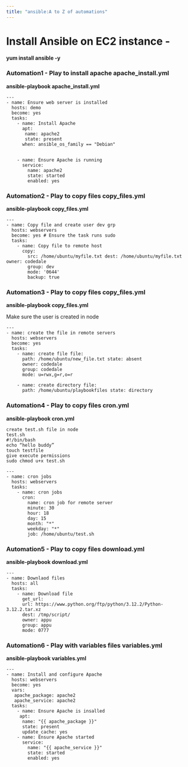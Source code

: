 ```yaml
---
title: "ansible:A to Z of automations"
---
```

# Install Ansible on EC2 instance - 
**yum install ansible -y**

### Automation1 - Play to install apache apache_install.yml 

**ansible-playbook apache_install.yml**

```
---
- name: Ensure web server is installed 
  hosts: demo
  become: yes 
  tasks:
    - name: Install Apache 
      apt:
       name: apache2 
       state: present 
      when: ansible_os_family == "Debian"


    - name: Ensure Apache is running 
      service:
        name: apache2 
        state: started
        enabled: yes
```

### Automation2 - Play to copy files copy_files.yml 

**ansible-playbook copy_files.yml**

```
---
- name: Copy file and create user dev grp
  hosts: webservers
  become: yes # Ensure the task runs sudo 
  tasks:
    - name: Copy file to remote host 
      copy:
        src: /home/ubuntu/myfile.txt dest: /home/ubuntu/myfile.txt owner: codedale
        group: dev 
        mode: '0644' 
        backup: true
```

### Automation3 - Play to copy files copy_files.yml 

**ansible-playbook copy_files.yml**

Make sure the user is created in node

```
---
- name: create the file in remote servers
  hosts: webservers
  become: yes 
  tasks:
    - name: create file file:
      path: /home/ubuntu/new_file.txt state: absent
      owner: codedale 
      group: codedale
      mode: u=rwx,g=r,o=r

    - name: create directory file:
      path: /home/ubuntu/playbookfiles state: directory
```

### Automation4 - Play to copy files cron.yml 

**ansible-playbook cron.yml**

```
create test.sh file in node
test.sh
#!/bin/bash
echo “hello buddy”
touch testfile
give execute permissions
sudo chmod u+x test.sh
```

```
---
- name: cron jobs 
  hosts: webservers 
  tasks:
    - name: cron jobs 
      cron:
        name: cron job for remote server
        minute: 30
        hour: 18
        day: 15 
        month: "*" 
        weekday: "*"
        job: /home/ubuntu/test.sh
```

### Automation5 - Play to copy files download.yml 

**ansible-playbook download.yml**

```
---
- name: Downlaod files
  hosts: all
  tasks:
    - name: Download file
      get_url:
      url: https://www.python.org/ftp/python/3.12.2/Python-3.12.2.tar.xz
      dest: /tmp/script/
      owner: appu
      group: appu
      mode: 0777
 ```
### Automation6 - Play with variables files variables.yml 

**ansible-playbook variables.yml**

```
---
- name: Install and configure Apache 
  hosts: webservers
  become: yes
  vars:
   apache_package: apache2
   apache_service: apache2
  tasks:
    - name: Ensure Apache is insalled
     apt:
      name: "{{ apache_package }}"
      state: present
      update_cache: yes
    - name: Ensure Apache started
      service:
        name: "{{ apache_service }}"
        state: started
        enabled: yes
```
